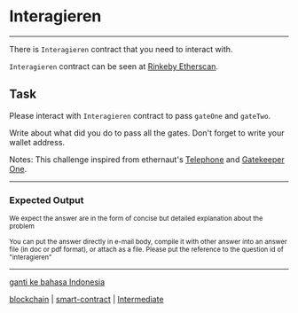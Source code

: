 # Interagieren

---

There is `Interagieren` contract that you need to interact with.

`Interagieren` contract can be seen at [Rinkeby Etherscan](https://rinkeby.etherscan.io/address/0xb3f6156e52327f7950b2ceac5ca9d7c9462ab655).

## Task

Please interact with `Interagieren` contract to pass `gateOne` and `gateTwo`.

Write about what did you do to pass all the gates. Don't forget to write your wallet address.

Notes:
This challenge inspired from ethernaut's [Telephone](https://ethernaut.zeppelin.solutions/level/0x6b7b4a5260b67c1ee9196a42dd1ed8633231ba0a) and [Gatekeeper One](https://ethernaut.zeppelin.solutions/level/0x95850e2ac424804043086321ddae90add5c90651).

---

### Expected Output

<p><sub>We expect the answer are in the form of concise but detailed explanation about the problem</sub></p>
<p><sub>You can put the answer directly in e-mail body, compile it with other answer into an answer file (in doc or pdf format), or attach as a file. Please put the reference to the question id of "interagieren"</sub></p>



---

[ganti ke bahasa Indonesia](../id/interagieren.md)

[blockchain](tags/blockchain.md) 
| [smart-contract](tags/smart-contract.md) 
| [Intermediate](tags/Intermediate.md) 

